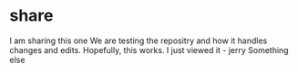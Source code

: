 # share
I am sharing this one
We are testing the repositry and how it handles changes and edits.
Hopefully, this works.
I just viewed it - jerry
Something else